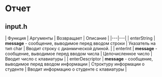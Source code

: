 # Отчет

## input.h

| Функция  | Аргументы  | Возвращает | Описание | 
|---|---|
| enterString  | **message** - сообщение, выводимое перед вводом строки  | Указатель на тип char | Вводит строку с дианмической длиной. |
| enterInt  | **message** - сообщение, выводимое перед вводом числа  | Целочисленное число | Вводит число с клавиатуры |
| enterDescriptor | **message** - сообщение, выводимое перед вводом информации  | Строктуру информации о студенте | Вводит информацию о студенте с клавиатуры |
